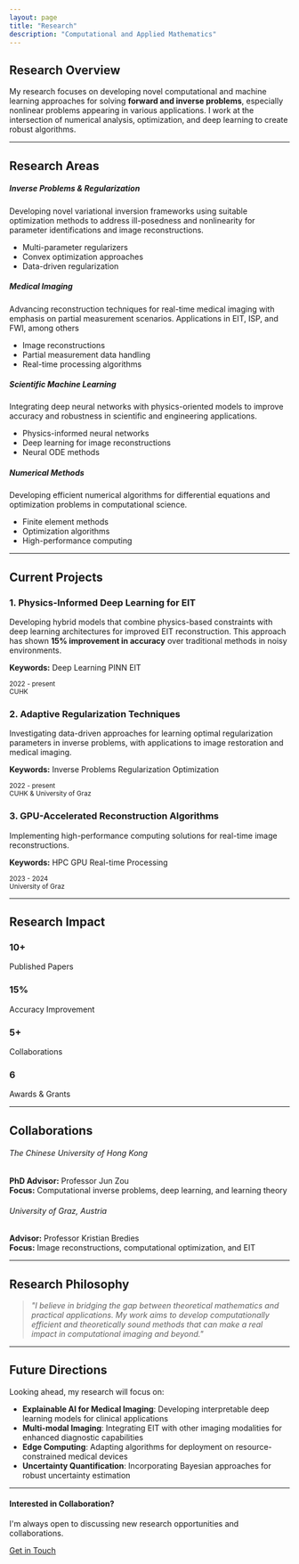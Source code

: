 ```yaml
---
layout: page
title: "Research"
description: "Computational and Applied Mathematics"
---
```


## Research Overview

My research focuses on developing novel computational and machine learning approaches for solving **forward and inverse problems**, especially nonlinear problems appearing in various applications. I work at the intersection of numerical analysis, optimization, and deep learning to create robust algorithms.

---

## Research Areas

<div class="row">
    <div class="col-md-6 mb-4">
        <div class="card h-100">
            <div class="card-header bg-primary text-white">
                <h5 class="mb-0"><i class="fas fa-brain"></i> Inverse Problems & Regularization</h5>
            </div>
            <div class="card-body">
                <p>Developing novel variational inversion frameworks using suitable optimization methods to address ill-posedness and nonlinearity for parameter identifications and image reconstructions.</p>
                <ul class="list-unstyled">
                    <li><i class="fas fa-chevron-right text-primary me-2"></i>Multi-parameter regularizers</li>
                    <li><i class="fas fa-chevron-right text-primary me-2"></i>Convex optimization approaches</li>
                    <li><i class="fas fa-chevron-right text-primary me-2"></i>Data-driven regularization</li>
                </ul>
            </div>
        </div>
    </div>
    <div class="col-md-6 mb-4">
        <div class="card h-100">
            <div class="card-header bg-info text-white">
                <h5 class="mb-0"><i class="fas fa-heartbeat"></i> Medical Imaging</h5>
            </div>
            <div class="card-body">
                <p>Advancing reconstruction techniques for real-time medical imaging with emphasis on partial measurement scenarios. Applications in EIT, ISP, and FWI, among others</p>
                <ul class="list-unstyled">
                    <li><i class="fas fa-chevron-right text-info me-2"></i>Image reconstructions</li>
                    <li><i class="fas fa-chevron-right text-info me-2"></i>Partial measurement data handling</li>
                    <li><i class="fas fa-chevron-right text-info me-2"></i>Real-time processing algorithms</li>
                </ul>
            </div>
        </div>
    </div>
    <div class="col-md-6 mb-4">
        <div class="card h-100">
            <div class="card-header bg-success text-white">
                <h5 class="mb-0"><i class="fas fa-robot"></i> Scientific Machine Learning</h5>
            </div>
            <div class="card-body">
                <p>Integrating deep neural networks with physics-oriented models to improve accuracy and robustness in scientific and engineering applications.</p>
                <ul class="list-unstyled">
                    <li><i class="fas fa-chevron-right text-success me-2"></i>Physics-informed neural networks</li>
                    <li><i class="fas fa-chevron-right text-success me-2"></i>Deep learning for image reconstructions</li>
                    <li><i class="fas fa-chevron-right text-success me-2"></i>Neural ODE methods</li>
                </ul>
            </div>
        </div>
    </div>
    <div class="col-md-6 mb-4">
        <div class="card h-100">
            <div class="card-header bg-warning text-dark">
                <h5 class="mb-0"><i class="fas fa-calculator"></i> Numerical Methods</h5>
            </div>
            <div class="card-body">
                <p>Developing efficient numerical algorithms for differential equations and optimization problems in computational science.</p>
                <ul class="list-unstyled">
                    <li><i class="fas fa-chevron-right text-warning me-2"></i>Finite element methods</li>
                    <li><i class="fas fa-chevron-right text-warning me-2"></i>Optimization algorithms</li>
                    <li><i class="fas fa-chevron-right text-warning me-2"></i>High-performance computing</li>
                </ul>
            </div>
        </div>
    </div>
</div>

---

## Current Projects

### 1. Physics-Informed Deep Learning for EIT
<div class="card mb-4">
    <div class="card-body">
        <div class="row">
            <div class="col-md-8">
                <p class="card-text">
                    Developing hybrid models that combine physics-based constraints with deep learning architectures 
                    for improved EIT reconstruction. This approach has shown <strong>15% improvement in accuracy</strong> 
                    over traditional methods in noisy environments.
                </p>
                <p><strong>Keywords:</strong> 
                    <span class="badge bg-light text-dark me-1">Deep Learning</span>
                    <span class="badge bg-light text-dark me-1">PINN</span>
                    <span class="badge bg-light text-dark me-1">EIT</span>
                </p>
            </div>
            <div class="col-md-4">
                <div class="text-muted">
                    <small><i class="fas fa-calendar"></i> 2022 - present</small><br>
                    <small><i class="fas fa-map-marker-alt"></i> CUHK</small>
                </div>
            </div>
        </div>
    </div>
</div>

### 2. Adaptive Regularization Techniques
<div class="card mb-4">
    <div class="card-body">
        <div class="row">
            <div class="col-md-8">
                <p class="card-text">
                    Investigating data-driven approaches for learning optimal regularization parameters in 
                    inverse problems, with applications to image restoration and medical imaging.
                </p>
                <p><strong>Keywords:</strong> 
                    <span class="badge bg-light text-dark me-1">Inverse Problems</span>
                    <span class="badge bg-light text-dark me-1">Regularization</span>
                    <span class="badge bg-light text-dark me-1">Optimization</span>
                </p>
            </div>
            <div class="col-md-4">
                <div class="text-muted">
                    <small><i class="fas fa-calendar"></i> 2022 - present</small><br>
                    <small><i class="fas fa-map-marker-alt"></i> CUHK &  University of Graz</small>
                </div>
            </div>
        </div>
    </div>
</div>

### 3. GPU-Accelerated Reconstruction Algorithms
<div class="card mb-4">
    <div class="card-body">
        <div class="row">
            <div class="col-md-8">
                <p class="card-text">
                    Implementing high-performance computing solutions for real-time image reconstructions.
                </p>
                <p><strong>Keywords:</strong> 
                    <span class="badge bg-light text-dark me-1">HPC</span>
                    <span class="badge bg-light text-dark me-1">GPU</span>
                    <span class="badge bg-light text-dark me-1">Real-time Processing</span>
                </p>
            </div>
            <div class="col-md-4">
                <div class="text-muted">
                    <small><i class="fas fa-calendar"></i> 2023 - 2024</small><br>
                    <small><i class="fas fa-map-marker-alt"></i> University of Graz</small>
                </div>
            </div>
        </div>
    </div>
</div>

---

## Research Impact

<div class="row text-center mb-5">
    <div class="col-md-3 mb-3">
        <div class="card">
            <div class="card-body">
                <h3 class="text-primary">10+</h3>
                <p class="text-muted mb-0">Published Papers</p>
            </div>
        </div>
    </div>
    <div class="col-md-3 mb-3">
        <div class="card">
            <div class="card-body">
                <h3 class="text-success">15%</h3>
                <p class="text-muted mb-0">Accuracy Improvement</p>
            </div>
        </div>
    </div>
    <div class="col-md-3 mb-3">
        <div class="card">
            <div class="card-body">
                <h3 class="text-info">5+</h3>
                <p class="text-muted mb-0">Collaborations</p>
            </div>
        </div>
    </div>
    <div class="col-md-3 mb-3">
        <div class="card">
            <div class="card-body">
                <h3 class="text-warning">6</h3>
                <p class="text-muted mb-0">Awards & Grants</p>
            </div>
        </div>
    </div>
</div>

---

## Collaborations

<div class="row">
    <div class="col-md-6 mb-3">
        <div class="card">
            <div class="card-body">
                <h6 class="card-title"><i class="fas fa-university text-primary"></i> The Chinese University of Hong Kong</h6>
                <p class="card-text text-muted">
                    <strong>PhD Advisor:</strong> Professor Jun Zou<br>
                    <strong>Focus:</strong> Computational inverse problems, deep learning, and learning theory
                </p>
            </div>
        </div>
    </div>
    <div class="col-md-6 mb-3">
        <div class="card">
            <div class="card-body">
                <h6 class="card-title"><i class="fas fa-university text-success"></i> University of Graz, Austria</h6>
                <p class="card-text text-muted">
                    <strong>Advisor:</strong> Professor Kristian Bredies<br>
                    <!-- <strong>Funding:</strong> Ernst Mach Grant (Worldwide)<br> -->
                    <strong>Focus:</strong> Image reconstructions, computational optimization, and EIT
                </p>
            </div>
        </div>
    </div>
</div>

---

## Research Philosophy

> *"I believe in bridging the gap between theoretical mathematics and practical applications. My work aims to develop computationally efficient and theoretically sound methods that can make a real impact in computational imaging and beyond."*

---

## Future Directions

Looking ahead, my research will focus on:

- **Explainable AI for Medical Imaging**: Developing interpretable deep learning models for clinical applications
- **Multi-modal Imaging**: Integrating EIT with other imaging modalities for enhanced diagnostic capabilities  
- **Edge Computing**: Adapting algorithms for deployment on resource-constrained medical devices
- **Uncertainty Quantification**: Incorporating Bayesian approaches for robust uncertainty estimation

---

<div class="text-center mt-5">
    <h4>Interested in Collaboration?</h4>
    <p class="lead">I'm always open to discussing new research opportunities and collaborations.</p>
    <a href="mailto:abdgafartunde@yahoo.com" class="btn btn-primary">
        <i class="fas fa-envelope"></i> Get in Touch
    </a>
</div>
